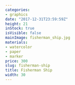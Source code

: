 ```yaml
---
categories:
- graphics
date: "2017-12-31T23:59:59Z"
height: 21
inStock: true
isVisible: false
mainImage: fisherman_ship.jpg
materials:
- watercolor
- paper
- marker
price: 300
slug: fisherman-ship
title: Fisherman Ship
width: 30
---
```


